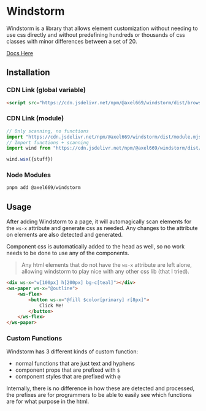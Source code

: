 

# Windstorm
Windstorm is a library that allows element customization without needing to
use css directly and without predefining hundreds or thousands of css classes
with minor differences between a set of 20.

[Docs Here](https://axel669.github.io/lib.windstorm/)

## Installation

### CDN Link (global variable)
```html
<script src="https://cdn.jsdelivr.net/npm/@axel669/windstorm/dist/browser.js"></script>
```

### CDN Link (module)
```js
// Only scanning, no functions
import "https://cdn.jsdelivr.net/npm/@axel669/windstorm/dist/module.mjs"
// Import functions + scanning
import wind from "https://cdn.jsdelivr.net/npm/@axel669/windstorm/dist/module.mjs"

wind.wsx({stuff})
```

### Node Modules
```bash
pnpm add @axel669/windstorm
```

## Usage
After adding Windstorm to a page, it will automagically scan elements for the
`ws-x` attribute and generate css as needed. Any changes to the attribute on
elements are also detected and generated.

Component css is automatically added to the head as well, so no work needs to be
done to use any of the components.

> Any html elements that do not have the `ws-x` attribute are left alone,
> allowing windstorm to play nice with any other css lib (that I tried).

```html
<div ws-x="w[100px] h[200px] bg-c[teal]"></div>
<ws-paper ws-x="@outline">
    <ws-flex>
        <button ws-x="@fill $color[primary] r[8px]">
            Click Me!
        </button>
    </ws-flex>
</ws-paper>
```

### Custom Functions
Windstorm has 3 different kinds of custom function:
- normal functions that are just text and hyphens
- component props that are prefixed with `$`
- component styles that are prefixed with `@`

Internally, there is no difference in how these are detected and processed, the
prefixes are for programmers to be able to easily see which functions are for
what purpose in the html.